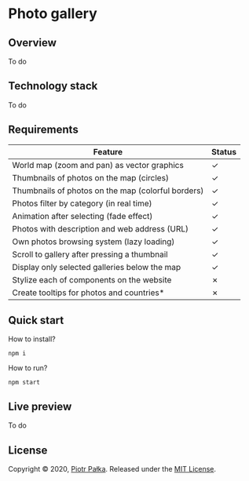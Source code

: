 # Photo gallery

## Overview

To do

## Technology stack

To do

## Requirements

|Feature|Status|
|---|---|
|World map (zoom and pan) as vector graphics|&check;|
|Thumbnails of photos on the map (circles)|&check;|
|Thumbnails of photos on the map (colorful borders)|&check;|
|Photos filter by category (in real time)|&check;|
|Animation after selecting (fade effect)|&check;|
|Photos with description and web address (URL)|&check;|
|Own photos browsing system (lazy loading)|&check;|
|Scroll to gallery after pressing a thumbnail|&check;|
|Display only selected galleries below the map|&check;|
|Stylize each of components on the website|&cross;|
|Create tooltips for photos and countries*|&cross;|

## Quick start

How to install?
```
npm i
```

How to run?
```
npm start
```

## Live preview

To do

## License

Copyright © 2020, [Piotr Pałka](https://github.com/plkpiotr). Released under the [MIT License](LICENSE).
